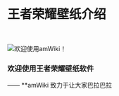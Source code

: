 # 王者荣耀壁纸介绍

<br>

![欢迎使用amWiki！](/candywzt/amWiki/wiki/images/amWiki-logo.png "欢迎使用amWiki！")  

### 欢迎使用王者荣耀壁纸软件

—— **amWiki 致力于让大家巴拉巴拉  